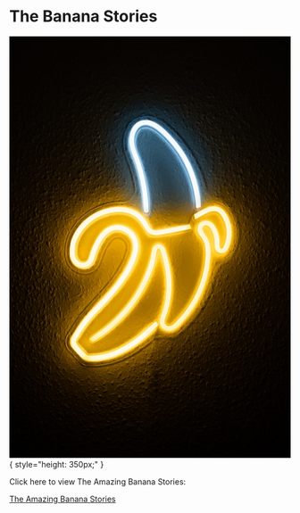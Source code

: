# The Banana Stories

![Banana Stories](img/sebastian-pociecha-363KlfFKoJE-unsplash.jpg){ style="height: 350px;" }

Click here to view The Amazing Banana Stories:

[The Amazing Banana Stories](http://bananastories.oonchie.com)

